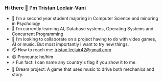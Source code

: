 ### Hi there 👋 I'm Tristan Leclair-Vani



- 🔭 I’m a second year student majoring in Computer Science and minoring in Psychology
- 🌱 I’m currently learning AI, Database systems, Operating Systems and Concurrent Programming
- 👯 I’m looking to collaborate on a project having to do with video games, AI or music. But most importantly I want to try new things.
- 📫 How to reach me: tristan.leclair42@gmail.com 
- 😄 Pronouns: he/him
- ⚡ Fun fact: I can name any country's flag if you show it to me. 
- 💭 Dream project: A game that uses music to drive both mechanics and story.
